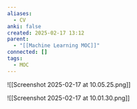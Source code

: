 ```yaml
---
aliases:
  - CV
anki: false
created: 2025-02-17 13:12
parent:
  - "[[Machine Learning MOC]]"
connected: []
tags:
  - MOC
---
```

![[Screenshot 2025-02-17 at 10.05.25.png]]

![[Screenshot 2025-02-17 at 10.01.30.png]]